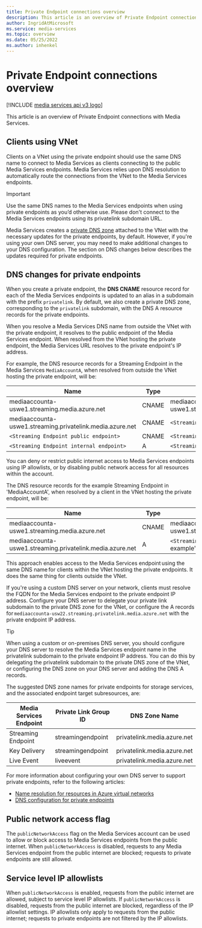 ```yaml
---
title: Private Endpoint connections overview
description: This article is an overview of Private Endpoint connections with Media Services.
author: IngridAtMicrosoft
ms.service: media-services
ms.topic: overview
ms.date: 05/25/2022
ms.author: inhenkel
---
```


# Private Endpoint connections overview

[!INCLUDE [media services api v3 logo](./includes/v3-hr.md)]

This article is an overview of Private Endpoint connections with Media Services.

## Clients using VNet

Clients on a VNet using the private endpoint should use the same DNS name to connect to Media Services as clients connecting to the public Media Services endpoints. Media Services relies upon DNS resolution to automatically route the connections from the VNet to the Media Services endpoints.

> [!IMPORTANT]
> Use the same DNS names to the Media Services endpoints when using private endpoints as you’d otherwise use. Please don't connect to the Media Services endpoints using its privatelink subdomain URL.

Media Services creates a [private DNS zone](/azure/dns/private-dns-overview) attached to the VNet with the necessary updates for the private endpoints, by default. However, if you're using your own DNS server, you may need to make additional changes to your DNS configuration. The section on DNS changes below describes the updates required for private endpoints.

## DNS changes for private endpoints

When you create a private endpoint, the **DNS CNAME** resource record for each of the Media Services endpoints is updated to an alias in a subdomain with the prefix `privatelink`. By default, we also create a private DNS zone, corresponding to the `privatelink` subdomain, with the DNS A resource records for the private endpoints.

When you resolve a Media Services DNS name from outside the VNet with the private endpoint, it resolves to the public endpoint of the Media Services endpoint. When resolved from the VNet hosting the private endpoint, the Media Services URL resolves to the private endpoint's IP address.

For example, the DNS resource records for a Streaming Endpoint in the Media Services `MediaAccountA`, when resolved from outside the VNet hosting the private endpoint, will be:

| Name | Type | Value |
| ---- | ---- | ----- |
| mediaaccounta-uswe1.streaming.media.azure.net | CNAME | mediaaccounta-uswe1.streaming.privatelink.media.azure.net |
|mediaaccounta-uswe1.streaming.privatelink.media.azure.net | CNAME | `<Streaming Endpoint public endpoint>` |
| `<Streaming Endpoint public endpoint>` | CNAME | `<Streaming Endpoint internal endpoint>` |
| `<Streaming Endpoint internal endpoint>` | A | `<Streaming Endpoint public IP address>` |

You can deny or restrict public internet access to Media Services endpoints using IP allowlists, or by disabling public network access for all resources within the account.

The DNS resource records for the example Streaming Endpoint in 'MediaAccountA', when resolved by a client in the VNet hosting the private endpoint, will be:

| Name | Type | Value |
| ---- | ---- | ----- |
| mediaaccounta-uswe1.streaming.media.azure.net | CNAME | mediaaccounta-uswe1.streaming.privatelink.media.azure.net |
|mediaaccounta-uswe1.streaming.privatelink.media.azure.net | A | `<Streaming Endpoint public endpoint>`, for example" 10.0.0.9 |

This approach enables access to the Media Services endpoint using the same DNS name for clients within the VNet hosting the private endpoints. It does the same thing for clients outside the VNet.

If you're using a custom DNS server on your network, clients must resolve the FQDN for the Media Services endpoint to the private endpoint IP address. Configure your DNS server to delegate your private link subdomain to the private DNS zone for the VNet, or configure the A records for `mediaaccounta-usw22.streaming.privatelink.media.azure.net` with the private endpoint IP address.

> [!TIP]
> When using a custom or on-premises DNS server, you should configure your DNS server to resolve the Media Services endpoint name in the privatelink subdomain to the private endpoint IP address. You can do this by delegating the privatelink subdomain to the private DNS zone of the VNet, or configuring the DNS zone on your DNS server and adding the DNS A records.

The suggested DNS zone names for private endpoints for storage services, and the associated endpoint target subresources, are:

| Media Services Endpoint | Private Link Group ID | DNS Zone Name |
| ----------------------- | --------------------- | ------------- |
| Streaming Endpoint | streamingendpoint | privatelink.media.azure.net |
| Key Delivery | streamingendpoint | privatelink.media.azure.net |
| Live Event | liveevent | privatelink.media.azure.net |

For more information about configuring your own DNS server to support private endpoints, refer to the following articles:

- [Name resolution for resources in Azure virtual networks](/azure/virtual-network/virtual-networks-name-resolution-for-vms-and-role-instances#name-resolution-that-uses-your-own-dns-server)
- [DNS configuration for private endpoints](/azure/private-link/private-endpoint-overview#dns-configuration)

## Public network access flag

The `publicNetworkAccess` flag on the Media Services account can be used to allow or block access to Media Services endpoints from the public internet. When `publicNetworkAccess` is disabled, requests to any Media Services endpoint from the public internet are blocked; requests to private endpoints are still allowed.

## Service level IP allowlists

When `publicNetworkAccess` is enabled, requests from the public internet are allowed, subject to service level IP allowlists. If `publicNetworkAccess` is disabled, requests from the public internet are blocked, regardless of the IP allowlist settings. IP allowlists only apply to requests from the public internet; requests to private endpoints are not filtered by the IP allowlists.